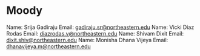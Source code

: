 # Moody
Name: Srija Gadiraju Email: gadiraju.sr@northeastern.edu
Name: Vicki Diaz Rodas Email: diazrodas.v@northeastern.edu
Name: Shivam Dixit Email: dixit.shiv@northeastern.edu
Name: Monisha Dhana Vijeya Email: dhanavijeya.m@northeastern.edu

